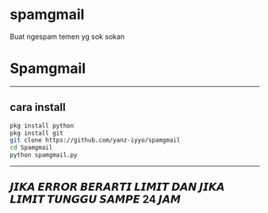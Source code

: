 # spamgmail
Buat ngespam temen yg sok sokan 


# Spamgmail
---
## cara install 
```bash
pkg install python
pkg install git
git clone https://github.com/yanz-iyyo/spamgmail
cd Spamgmail
python spamgmail.py
```
--- 
## 𝙅𝙄𝙆𝘼 𝙀𝙍𝙍𝙊𝙍 𝘽𝙀𝙍𝘼𝙍𝙏𝙄 𝙇𝙄𝙈𝙄𝙏 𝘿𝘼𝙉 𝙅𝙄𝙆𝘼 𝙇𝙄𝙈𝙄𝙏 𝙏𝙐𝙉𝙂𝙂𝙐 𝙎𝘼𝙈𝙋𝙀 24 𝙅𝘼𝙈
